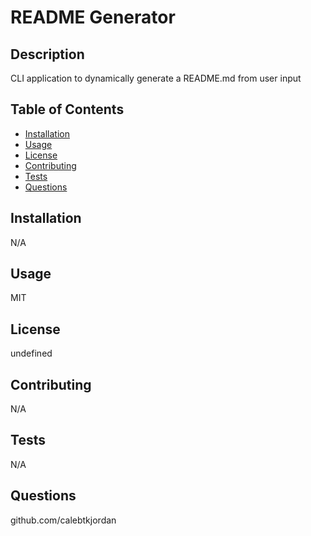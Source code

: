 
# README Generator

## Description

CLI application to dynamically generate a README.md from user input

## Table of Contents

- [Installation](#installation)
- [Usage](#usage)
- [License](#license)
- [Contributing](#contributing)
- [Tests](#tests)
- [Questions](#questions)

## Installation

N/A

## Usage

MIT

## License

undefined

## Contributing

N/A

## Tests

N/A

## Questions

github.com/calebtkjordan